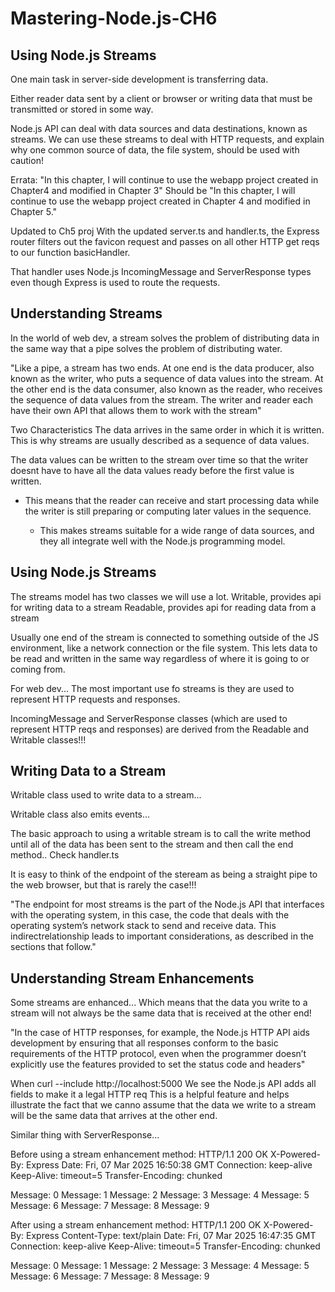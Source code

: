 # Mastering-Node.js-CH6

## Using Node.js Streams
One main task in server-side development is transferring data.

Either reader data sent by a client or browser or writing data that must be transmitted or stored in some way.

Node.js API can deal with data sources and data destinations, known as streams. We can use these streams to deal with HTTP requests, and explain why one common source of data, the file system, should be used with caution!

Errata:
"In this chapter, I will continue to use the webapp project created in Chapter4 and modified in Chapter 3"
Should be 
"In this chapter, I will continue to use the webapp project created in Chapter 4 and modified in Chapter 5."


Updated to Ch5 proj
With the updated server.ts and handler.ts, the Express router filters out the favicon request and passes on all other HTTP get reqs to our function basicHandler.

That handler uses Node.js IncomingMessage and ServerResponse types even though Express is used to route the requests.

## Understanding Streams
In the world of web dev, a stream solves the problem of distributing data in the same way that a pipe solves the problem of distributing water.

"Like a pipe, a stream has two ends. At one end is the data producer, also
known as the writer, who puts a sequence of data values into the stream. At
the other end is the data consumer, also known as the reader, who receives
the sequence of data values from the stream. The writer and reader each have
their own API that allows them to work with the stream"

Two Characteristics
The data arrives in the same order in which it is written.
This is why streams are usually described as a sequence of data values.

The data values can be written to the stream over time so that the writer doesnt have to have all the data values ready before the first value is written.
- This means that the reader can receive and start processing data while the writer is still preparing or computing later values in the sequence.

   - This makes streams suitable for a wide range of data sources, and they all integrate well with the Node.js programming model.

## Using Node.js Streams

The streams model has two classes we will use a lot.
Writable, provides api for writing data to a stream 
Readable,  provides api for reading data from a stream

Usually one end of the stream is connected to something outside of the JS environment, like a network connection or the file system. This lets data to be read and written in the same way regardless of where it is going to or coming from.

For web dev... The most important use fo streams is they are used to represent HTTP requests and responses.

IncomingMessage and ServerResponse classes (which are used to represent HTTP reqs and responses) are derived from the Readable and Writable classes!!!

## Writing Data to a Stream
Writable class used to write data to a stream...

Writable class also emits events...

The basic approach to using a writable stream is to call the write method until all of the data has been sent to the stream and then call the end method.. Check handler.ts

It is easy to think of the endpoint of the steream as being a straight pipe to the web browser, but that is rarely the case!!!

"The endpoint for most streams is the part of the Node.js API
that interfaces with the operating system, in this case, the code that deals with
the operating system’s network stack to send and receive data. This indirectrelationship leads to important considerations, as described in the sections that follow."

## Understanding Stream Enhancements

Some streams are enhanced... Which means that the data you write to a stream will not always be the same data that is received at the other end!

"In the case of HTTP responses, for example, the Node.js HTTP API aids
development by ensuring that all responses conform to the basic requirements
of the HTTP protocol, even when the programmer doesn’t explicitly use the
features provided to set the status code and headers"

When curl --include http://localhost:5000
We see the Node.js API adds all fields to make it a legal HTTP  req
This is a helpful feature and helps illustrate the fact that we canno assume that the data we write to a stream will be the same data that arrives at the other end.

Similar thing with ServerResponse...

Before using a stream enhancement method:
HTTP/1.1 200 OK
X-Powered-By: Express
Date: Fri, 07 Mar 2025 16:50:38 GMT
Connection: keep-alive
Keep-Alive: timeout=5
Transfer-Encoding: chunked

Message: 0
Message: 1
Message: 2
Message: 3
Message: 4
Message: 5
Message: 6
Message: 7
Message: 8
Message: 9

After using a stream enhancement method:
HTTP/1.1 200 OK
X-Powered-By: Express
Content-Type: text/plain
Date: Fri, 07 Mar 2025 16:47:35 GMT
Connection: keep-alive
Keep-Alive: timeout=5
Transfer-Encoding: chunked

Message: 0
Message: 1
Message: 2
Message: 3
Message: 4
Message: 5
Message: 6
Message: 7
Message: 8
Message: 9